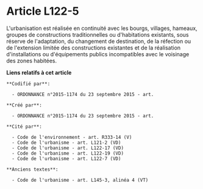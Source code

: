 # Article L122-5

L'urbanisation est réalisée en continuité avec les bourgs, villages, hameaux, groupes de constructions traditionnelles ou
d'habitations existants, sous réserve de l'adaptation, du changement de destination, de la réfection ou de l'extension
limitée des constructions existantes et de la réalisation d'installations ou d'équipements publics incompatibles avec le
voisinage des zones habitées.

**Liens relatifs à cet article**

	**Codifié par**:

	  - ORDONNANCE n°2015-1174 du 23 septembre 2015 - art.

	**Créé par**:

	  - ORDONNANCE n°2015-1174 du 23 septembre 2015 - art.

	**Cité par**:

	  - Code de l'environnement - art. R333-14 (V)
	  - Code de l'urbanisme - art. L121-2 (VD)
	  - Code de l'urbanisme - art. L122-17 (VD)
	  - Code de l'urbanisme - art. L122-19 (VD)
	  - Code de l'urbanisme - art. L122-7 (VD)

	**Anciens textes**:

	  - Code de l'urbanisme - art. L145-3, alinéa 4 (VT)
